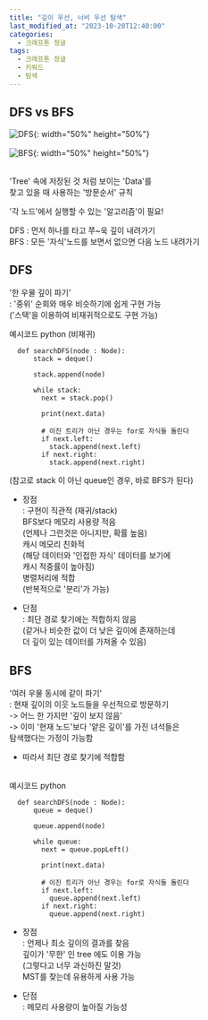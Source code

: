 ```yaml
---
title: "깊이 우선, 너비 우선 탐색"
last_modified_at: "2023-10-20T12:40:00"
categories:
  - 크래프톤 정글
tags:
  - 크래프톤 정글
  - 키워드
  - 탐색
---
```


## DFS vs BFS
![DFS](https://user-images.githubusercontent.com/43630972/276814973-688f92bb-10e2-43cb-98b9-dcdf8e292526.gif){: width="50%" height="50%"}<br><br>
![BFS](https://user-images.githubusercontent.com/43630972/276814949-c0590865-c6b6-4728-9772-559a3681b9c6.gif){: width="50%" height="50%"}<br><br>

  'Tree' 속에 저장된 것 처럼 보이는 'Data'를<br>
  찾고 있을 때 사용하는 '방문순서' 규칙<br>

  '각 노드'에서 실행할 수 있는 '알고리즘'이 필요!<br>

  DFS : 먼저 하나를 타고 쭈~욱 깊이 내려가기<br>
  BFS : 모든 '자식'노드를 보면서 없으면 다음 노드 내려가기<br>


## DFS
  '한 우물 깊이 파기'<br>
  : '중위' 순회와 매우 비슷하기에 쉽게 구현 가능<br>
  ('스택'을 이용하여 비재귀적으로도 구현 가능)

  예시코드 python (비재귀)
  ```
    def searchDFS(node : Node):
        stack = deque()

        stack.append(node)

        while stack:
          next = stack.pop()

          print(next.data)

          # 이진 트리가 아닌 경우는 for로 자식들 돌린다
          if next.left:
            stack.append(next.left)
          if next.right:
            stack.append(next.right)
  
  ```
  (참고로 stack 이 아닌 queue인 경우, 바로 BFS가 된다)<br>

  - 장점<br>
  : 구현이 직관적 (재귀/stack)<br>
  BFS보다 메모리 사용량 적음<br>
  (언제나 그런것은 아니지만, 확률 높음)<br>
  캐시 메모리 친화적<br>
  (해당 데이터와 '인접한 자식' 데이터를 보기에<br>
  캐시 적중률이 높아짐)<br>
  병렬처리에 적합<br>
  (반복적으로 '분리'가 가능)<br>

  - 단점<br>
  : 최단 경로 찾기에는 적합하지 않음<br>
  (같거나 비슷한 값이 더 낮은 깊이에 존재하는데<br>
  더 깊이 있는 데이터를 가져올 수 있음)<br>
  
## BFS
  '여러 우물 동시에 같이 파기'<br>
  : 현재 깊이의 이웃 노드들을 우선적으로 방문하기<br>
  -> 어느 한 가지만 '깊이 보지 않음'<br>
  -> 이미 '현재 노드'보다 '얕은 깊이'를 가진 녀석들은<br>
     탐색했다는 가정이 가능함<br>
  * 따라서 최단 경로 찾기에 적합함<br><br>

  예시코드 python
  ```
    def searchDFS(node : Node):
        queue = deque()

        queue.append(node)

        while queue:
          next = queue.popLeft()

          print(next.data)

          # 이진 트리가 아닌 경우는 for로 자식들 돌린다
          if next.left:
            queue.append(next.left)
          if next.right:
            queue.append(next.right)
  
  ```

  - 장점<br>
  : 언제나 최소 깊이의 결과를 찾음<br>
  깊이가 '무한' 인 tree 에도 이용 가능<br>
  (그렇다고 너무 과신하진 말것)<br>
  MST를 찾는데 유용하게 사용 가능<br>

  - 단점<br>
  : 메모리 사용량이 높아질 가능성<br>

